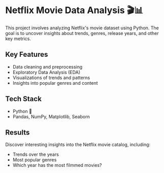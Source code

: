 # Netflix Movie Data Analysis 🎬📊

This project involves analyzing Netflix's movie dataset using Python. The goal is to uncover insights about trends, genres, release years, and other key metrics.

## Key Features
- Data cleaning and preprocessing
- Exploratory Data Analysis (EDA)
- Visualizations of trends and patterns
- Insights into popular genres and content

## Tech Stack
- Python 🐍
- Pandas, NumPy, Matplotlib, Seaborn

## Results
Discover interesting insights into the Netflix movie catalog, including:
- Trends over the years
- Most popular genres
- Which year has the most filmmed movies?

